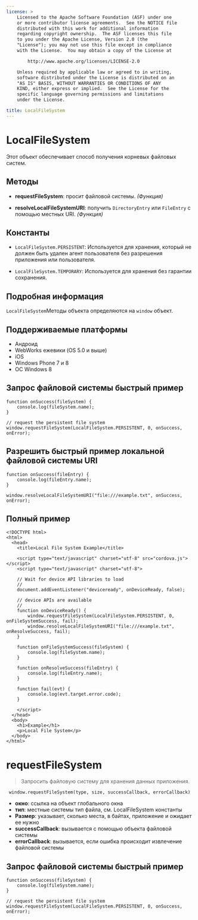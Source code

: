 ```yaml
---
license: >
    Licensed to the Apache Software Foundation (ASF) under one
    or more contributor license agreements.  See the NOTICE file
    distributed with this work for additional information
    regarding copyright ownership.  The ASF licenses this file
    to you under the Apache License, Version 2.0 (the
    "License"); you may not use this file except in compliance
    with the License.  You may obtain a copy of the License at

        http://www.apache.org/licenses/LICENSE-2.0

    Unless required by applicable law or agreed to in writing,
    software distributed under the License is distributed on an
    "AS IS" BASIS, WITHOUT WARRANTIES OR CONDITIONS OF ANY
    KIND, either express or implied.  See the License for the
    specific language governing permissions and limitations
    under the License.

title: LocalFileSystem
---
```


# LocalFileSystem

Этот объект обеспечивает способ получения корневых файловых систем.

## Методы

*   **requestFileSystem**: просит файловой системы. *(Функция)*

*   **resolveLocalFileSystemURI**: получить `DirectoryEntry` или `FileEntry` с помощью местных URI. *(Функция)*

## Константы

*   `LocalFileSystem.PERSISTENT`: Используется для хранения, который не должен быть удален агент пользователя без разрешения приложения или пользователя.

*   `LocalFileSystem.TEMPORARY`: Используется для хранения без гарантии сохранения.

## Подробная информация

`LocalFileSystem`Методы объекта определяются на `window` объект.

## Поддерживаемые платформы

*   Андроид
*   WebWorks ежевики (OS 5.0 и выше)
*   iOS
*   Windows Phone 7 и 8
*   ОС Windows 8

## Запрос файловой системы быстрый пример

    function onSuccess(fileSystem) {
        console.log(fileSystem.name);
    }
    
    // request the persistent file system
    window.requestFileSystem(LocalFileSystem.PERSISTENT, 0, onSuccess, onError);
    

## Разрешить быстрый пример локальной файловой системы URI

    function onSuccess(fileEntry) {
        console.log(fileEntry.name);
    }
    
    window.resolveLocalFileSystemURI("file:///example.txt", onSuccess, onError);
    

## Полный пример

    <!DOCTYPE html>
    <html>
      <head>
        <title>Local File System Example</title>
    
        <script type="text/javascript" charset="utf-8" src="cordova.js"></script>
        <script type="text/javascript" charset="utf-8">
    
        // Wait for device API libraries to load
        //
        document.addEventListener("deviceready", onDeviceReady, false);
    
        // device APIs are available
        //
        function onDeviceReady() {
            window.requestFileSystem(LocalFileSystem.PERSISTENT, 0, onFileSystemSuccess, fail);
            window.resolveLocalFileSystemURI("file:///example.txt", onResolveSuccess, fail);
        }
    
        function onFileSystemSuccess(fileSystem) {
            console.log(fileSystem.name);
        }
    
        function onResolveSuccess(fileEntry) {
            console.log(fileEntry.name);
        }
    
        function fail(evt) {
            console.log(evt.target.error.code);
        }
    
        </script>
      </head>
      <body>
        <h1>Example</h1>
        <p>Local File System</p>
      </body>
    </html>
    

# requestFileSystem

> Запросить файловую систему для хранения данных приложения.

     window.requestFileSystem(type, size, successCallback, errorCallback)
    

*   **окно**: ссылка на объект глобального окна
*   **тип**: местные системы тип файла, см. LocalFileSystem константы
*   **Размер**: указывает, сколько места, в байтах, приложение и ожидает ее нужно
*   **successCallback**: вызывается с помощью объекта файловой системы
*   **errorCallback**: вызывается, если ошибка происходит извлечение файловой системы

## Запрос файловой системы быстрый пример

    function onSuccess(fileSystem) {
        console.log(fileSystem.name);
    }
    
    // request the persistent file system
    window.requestFileSystem(LocalFileSystem.PERSISTENT, 0, onSuccess, onError);